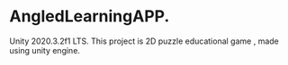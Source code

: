 # AngledLearningAPP.
Unity 2020.3.2f1 LTS.
This project is 2D puzzle  educational game , made using unity engine.
